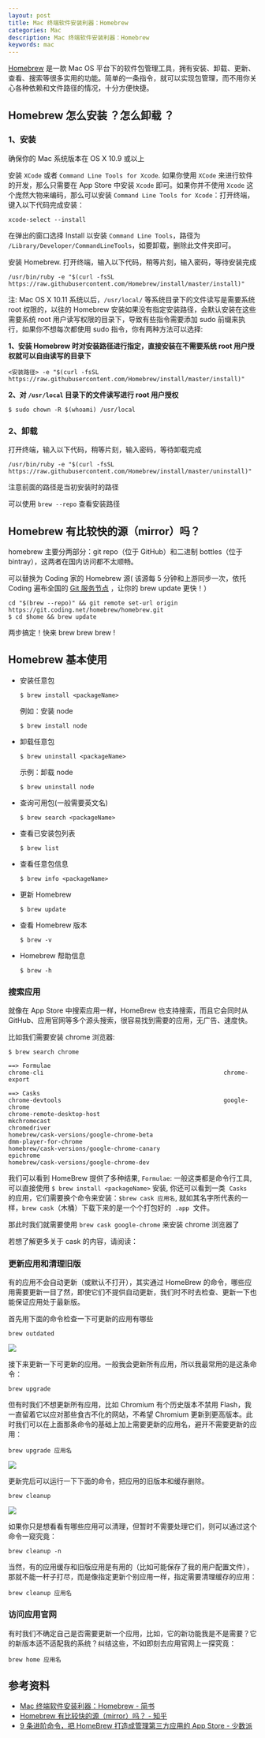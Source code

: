 ```yaml
---
layout: post
title: Mac 终端软件安装利器：Homebrew
categories: Mac
description: Mac 终端软件安装利器：Homebrew
keywords: mac
---
```


[Homebrew](https://brew.sh/index_zh-cn.html) 是一款 Mac OS 平台下的软件包管理工具，拥有安装、卸载、更新、查看、搜索等很多实用的功能。简单的一条指令，就可以实现包管理，而不用你关心各种依赖和文件路径的情况，十分方便快捷。

## Homebrew 怎么安装 ？怎么卸载 ？

### 1、安装

确保你的 Mac 系统版本在 OS X 10.9 或以上

安装 `XCode` 或者 `Command Line Tools for Xcode`. 如果你使用 `XCode` 来进行软件的开发，那么只需要在 App Store 中安装 `Xcode` 即可。如果你并不使用 `Xcode` 这个庞然大物来编码，那么可以安装 `Command Line Tools for Xcode`：打开终端，键入以下代码完成安装：

    xcode-select --install

在弹出的窗口选择 Install 以安装 `Command Line Tools`，路径为 `/Library/Developer/CommandLineTools`，如要卸载，删除此文件夹即可。

安装 Homebrew. 打开终端，输入以下代码，稍等片刻，输入密码，等待安装完成

    /usr/bin/ruby -e "$(curl -fsSL https://raw.githubusercontent.com/Homebrew/install/master/install)"

注: Mac OS X 10.11 系统以后，`/usr/local/` 等系统目录下的文件读写是需要系统 root 权限的，以往的 Homebrew 安装如果没有指定安装路径，会默认安装在这些需要系统 root 用户读写权限的目录下，导致有些指令需要添加 sudo 前缀来执行，如果你不想每次都使用 sudo 指令，你有两种方法可以选择:

**1、安装 Homebrew 时对安装路径进行指定，直接安装在不需要系统 root 用户授权就可以自由读写的目录下**

    <安装路径> -e "$(curl -fsSL https://raw.githubusercontent.com/Homebrew/install/master/install)"

**2、对 `/usr/local` 目录下的文件读写进行 root 用户授权**

    $ sudo chown -R $(whoami) /usr/local

### 2、卸载

打开终端，输入以下代码，稍等片刻，输入密码，等待卸载完成

    /usr/bin/ruby -e "$(curl -fsSL https://raw.githubusercontent.com/Homebrew/install/master/uninstall)"

注意前面的路径是当初安装时的路径

可以使用 `brew --repo` 查看安装路径

## Homebrew 有比较快的源（mirror）吗？

homebrew 主要分两部分：git repo（位于 GitHub）和二进制 bottles（位于 bintray），这两者在国内访问都不太顺畅。

可以替换为 Coding 家的 Homebrew 源( 该源每 5 分钟和上游同步一次，依托 Coding 遍布全国的 [Git 服务节点](http://Coding.net) ，让你的 brew update 更快！）

    cd "$(brew --repo)" && git remote set-url origin https://git.coding.net/homebrew/homebrew.git
    $ cd $home && brew update

两步搞定！快来 brew brew brew !

## Homebrew 基本使用

- 安装任意包

  `$ brew install <packageName>`

  例如：安装 node

  `$ brew install node`

- 卸载任意包

  `$ brew uninstall <packageName>`

  示例：卸载 node

  `$ brew uninstall node`

- 查询可用包(一般需要英文名)

  `$ brew search <packageName>`

- 查看已安装包列表

  `$ brew list`

- 查看任意包信息

  `$ brew info <packageName>`

- 更新 Homebrew

  `$ brew update`

- 查看 Homebrew 版本

  `$ brew -v`

- Homebrew 帮助信息

  `$ brew -h`

### 搜索应用

就像在 App Store 中搜索应用一样，HomeBrew 也支持搜索，而且它会同时从 GitHub、应用官网等多个源头搜索，很容易找到需要的应用，无广告、速度快。

比如我们需要安装 chrome 浏览器:

```shell
$ brew search chrome

==> Formulae
chrome-cli                                                   chrome-export

==> Casks
chrome-devtools                                              google-chrome
chrome-remote-desktop-host                                   mkchromecast
chromedriver                                                 homebrew/cask-versions/google-chrome-beta
dmm-player-for-chrome                                        homebrew/cask-versions/google-chrome-canary
epichrome                                                    homebrew/cask-versions/google-chrome-dev
```

我们可以看到 HomeBrew 提供了多种结果, `Formulae`: 一般这类都是命令行工具, 可以直接使用 `$ brew install <packageName>` 安装, 你还可以看到一类  `Casks`  的应用，它们需要换个命令来安装：`$brew cask 应用名`, 就如其名字所代表的一样，`brew cask`（木桶）下载下来的是一个个打包好的  `.app`  文件。

那此时我们就需要使用 `brew cask google-chrome` 来安装 chrome 浏览器了

若想了解更多关于 cask 的内容，请阅读：

### 更新应用和清理旧版

有的应用不会自动更新（或默认不打开），其实通过 HomeBrew 的命令，哪些应用需要更新一目了然，即使它们不提供自动更新，我们时不时去检查、更新一下也能保证应用处于最新版。

首先用下面的命令检查一下可更新的应用有哪些

    brew outdated

![](/assets/images/posts/mac/outdated-fs8.png)

接下来更新一下可更新的应用。一般我会更新所有应用，所以我最常用的是这条命令：

    brew upgrade

但有时我们不想更新所有应用，比如 Chromium 有个历史版本不禁用 Flash，我一直留着它以应对那些食古不化的网站，不希望 Chromium 更新到更高版本。此时我们可以在上面那条命令的基础上加上需要更新的应用名，避开不需要更新的应用：

    brew upgrade 应用名

![](/assets/images/posts/mac/upgrade-fs8.png)

更新完后可以运行一下下面的命令，把应用的旧版本和缓存删除。

    brew cleanup

![](/assets/images/posts/mac/cleanup-fs8.png)

如果你只是想看看有哪些应用可以清理，但暂时不需要处理它们，则可以通过这个命令一窥究竟：

    brew cleanup -n

当然，有的应用缓存和旧版应用是有用的（比如可能保存了我的用户配置文件），那就不能一杆子打尽，而是像指定更新个别应用一样，指定需要清理缓存的应用：

    brew cleanup 应用名

### 访问应用官网

有时我们不确定自己是否需要更新一个应用，比如，它的新功能我是不是需要？它的新版本适不适配我的系统？纠结这些，不如即刻去应用官网上一探究竟：

    brew home 应用名

## 参考资料

- [Mac 终端软件安装利器：Homebrew - 简书](https://www.jianshu.com/p/2ca8a4e47dff)
- [Homebrew 有比较快的源（mirror）吗？ - 知乎](https://www.zhihu.com/question/31360766)
- [9 条进阶命令，把 HomeBrew 打造成管理第三方应用的 App Store - 少数派](https://sspai.com/post/43451)
